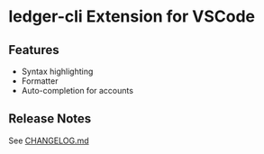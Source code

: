 # ledger-cli Extension for VSCode

## Features

- Syntax highlighting
- Formatter
- Auto-completion for accounts

## Release Notes

See [CHANGELOG.md](CHANGELOG.md)